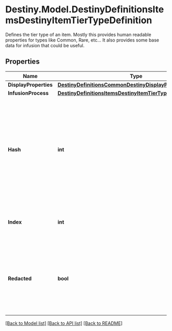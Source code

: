 # Destiny.Model.DestinyDefinitionsItemsDestinyItemTierTypeDefinition
Defines the tier type of an item. Mostly this provides human readable properties for types like Common, Rare, etc...  It also provides some base data for infusion that could be useful.

## Properties

Name | Type | Description | Notes
------------ | ------------- | ------------- | -------------
**DisplayProperties** | [**DestinyDefinitionsCommonDestinyDisplayPropertiesDefinition**](DestinyDefinitionsCommonDestinyDisplayPropertiesDefinition.md) |  | [optional] 
**InfusionProcess** | [**DestinyDefinitionsItemsDestinyItemTierTypeInfusionBlock**](DestinyDefinitionsItemsDestinyItemTierTypeInfusionBlock.md) |  | [optional] 
**Hash** | **int** | The unique identifier for this entity. Guaranteed to be unique for the type of entity, but not globally.  When entities refer to each other in Destiny content, it is this hash that they are referring to. | [optional] 
**Index** | **int** | The index of the entity as it was found in the investment tables. | [optional] 
**Redacted** | **bool** | If this is true, then there is an entity with this identifier/type combination, but BNet is not yet allowed to show it. Sorry! | [optional] 

[[Back to Model list]](../README.md#documentation-for-models) [[Back to API list]](../README.md#documentation-for-api-endpoints) [[Back to README]](../README.md)

